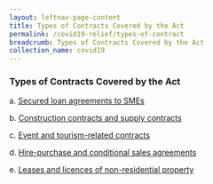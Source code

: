 ```yaml
---
layout: leftnav-page-content
title: Types of Contracts Covered by the Act
permalink: /covid19-relief/types-of-contract
breadcrumb: Types of Contracts Covered by the Act
collection_name: covid19
---
```

### Types of Contracts Covered by the Act ###

a. [Secured loan agreements to SMEs](/files/1-Secured-loans.pdf)

b. [Construction contracts and supply contracts](/files/2-Construction-contractors-suppliers.pdf)

c. [Event and tourism-related contracts](/files/3-Event-tourism-related.pdf)

d. [Hire-purchase and conditional sales agreements](/files/4-Hirers.pdf)

e. [Leases and licences of non-residential property](/files/5-Non-residential.pdf)

